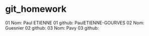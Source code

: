 # git_homework
01 Nom: Paul ETIENNE
01 github: PaulETIENNE-GOURVES
02 Nom: Guesnier
02 github: 
03 Nom: Pavy
03 github:

